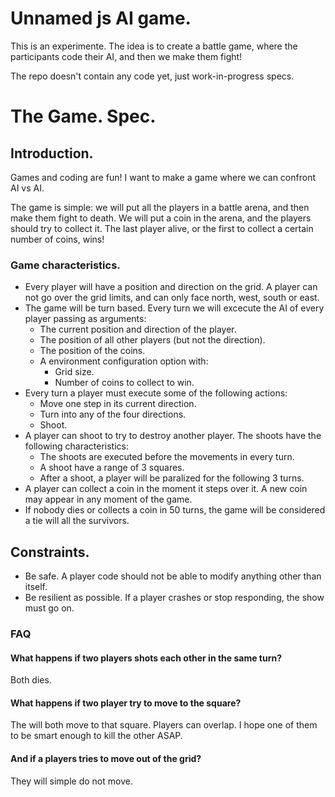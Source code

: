 # Unnamed js AI game.

This is an experimente. The idea is to create a battle game, where the participants code their AI, and then we make them fight!

The repo doesn't contain any code yet, just work-in-progress specs.

# The Game. Spec.

## Introduction.
Games and coding are fun! I want to make a game where we can confront AI vs AI.

The game is simple: we will put all the players in a battle arena, and then make them fight to death. We will put a coin in the arena, and the players should try to collect it. The last player alive, or the first to collect a certain number of coins, wins!

### Game characteristics.
* Every player will have a position and direction on the grid. A player can not go over the grid limits, and can only face north, west, south or east.
* The game will be turn based. Every turn we will excecute the AI of every player passing as arguments:
	* The current position and direction of the player.
	* The position of all other players (but not the direction).
	* The position of the coins.
	* A environment configuration option with:
		* Grid size.
		* Number of coins to collect to win.
* Every turn a player must execute some of the following actions:
	* Move one step in its current direction.
	* Turn into any of the four directions.
	* Shoot.
* A player can shoot to try to destroy another player. The shoots have the following characteristics:
	* The shoots are executed before the movements in every turn.
	* A shoot have a range of 3 squares.
	* After a shoot, a player will be paralized for the following 3 turns.
* A player can collect a coin in the moment it steps over it. A new coin may appear in any moment of the game.
* If nobody dies or collects a coin in 50 turns, the game will be considered a tie will all the survivors.

## Constraints.
* Be safe. A player code should not be able to modify anything other than itself.
* Be resilient as possible. If a player crashes or stop responding, the show must go on.

### FAQ
#### What happens if two players shots each other in the same turn?
Both dies.

#### What happens if two player try to move to the square?
The will both move to that square. Players can overlap. I hope one of them to be smart enough to kill the other ASAP.

#### And if a players tries to move out of the grid?
They will simple do not move.